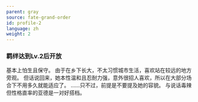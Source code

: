 ```yaml
---
parent: gray
source: fate-grand-order
id: profile-2
language: zh
weight: 2
---
```


### 羁绊达到Lv.2后开放

基本上怕生且保守。
由于在乡下长大，不太习惯城市生活，喜欢站在较远的地方旁观。
但话说回来，她本性温和且忍耐力强，意外很招人喜欢，所以在大部分场合下不用多久就能适应了。
……只不过，前提是不要提及她的容貌。
与说话毒辣但性格直率的亚德是一对好搭档。
